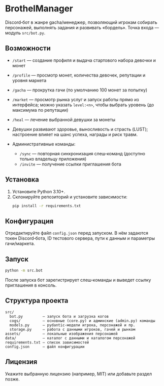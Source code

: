 # BrothelManager

Discord‑бот в жанре gacha/менеджер, позволяющий игрокам собирать персонажей, выполнять задания и развивать «бордель». Точка входа — модуль `src/bot.py`.

## Возможности

- `/start` — создание профиля и выдача стартового набора девочки и монет
- `/profile` — просмотр монет, количества девочек, репутации и уровня маркета
- `/gacha` — прокрутка гачи (по умолчанию 100 монет за попытку)
- `/market` — просмотр рынка услуг и запуск работы прямо из интерфейса; можно указать `level:<n>`, чтобы выбрать уровень (до максимума по репутации)
- `/heal` — лечение выбранной девушки за монеты

- Девушки развивают здоровье, выносливость и страсть (LUST); настроение влияет на шанс успеха, награды и риск травм.

- Административные команды:
  - `/sync` — повторная синхронизация слеш‑команд (доступно только владельцу приложения)
  - `/invite` — получение ссылки приглашения бота

## Установка

1. Установите Python 3.10+.
2. Склонируйте репозиторий и установите зависимости:
   ```bash
   pip install -r requirements.txt
   ```

## Конфигурация

Отредактируйте файл `config.json` перед запуском. В нём задаются токен Discord‑бота, ID тестового сервера, пути к данным и параметры гачи/маркета.

## Запуск

```bash
python -m src.bot
```

После запуска бот зарегистрирует слеш‑команды и выведет ссылку приглашения в консоль.

## Структура проекта

```
src/
  bot.py         – запуск бота и загрузка когов
  cogs/          – основные (core.py) и админские (admin.py) команды
  models.py      – pydantic‑модели игрока, персонажей и пр.
  storage.py     – работа с данными игроков, гачей и рынком
assets/          – локальные изображения персонажей
data/            – каталог с данными и каталогом персонажей
requirements.txt – список зависимостей
config.json      – файл конфигурации
```

## Лицензия

Укажите выбранную лицензию (например, MIT) или добавьте раздел позже.
